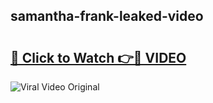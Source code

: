 ## samantha-frank-leaked-video 

# <h2><a href="http://freeplayer.one?title=samantha-frank-leaked-video&ref=21J">🔗 Click to Watch 👉🔴 VIDEO</a></h2>

<a href="http://freeplayer.one?title=samantha-frank-leaked-video&ref=21J" rel="nofollow" data-target="animated-image.originalLink"><img src="https://i.ibb.co.com/xMMVF88/686577567.gif" alt="Viral Video Original" style="max-width: 100%; display: inline-block;" data-target="animated-image.originalImage"></a>

